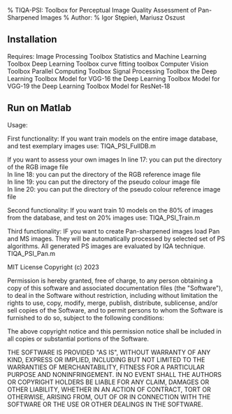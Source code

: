 % TIQA-PSI: Toolbox for Perceptual Image Quality Assessment of Pan-Sharpened Images
% Author:
% Igor Stępień, Mariusz Oszust

## Installation
Requires:
Image Processing Toolbox
Statistics and Machine Learning Toolbox
Deep Learning Toolbox
curve fitting toolbox
Computer Vision Toolbox
Parallel Computing Toolbox
Signal Processing Toolbox
the Deep Learning Toolbox Model for VGG-16
the Deep Learning Toolbox Model for VGG-19
the Deep Learning Toolbox Model for ResNet-18

## Run on Matlab
Usage: 

First functionality:
If you want train models on the entire image database,
and test exemplary images use:
TIQA_PSI_FullDB.m

If you want to assess your own images
In line 17: you can put the directory of the RGB image file  
In line 18: you can put the directory of the RGB reference image file  
In line 19: you can put the directory of the pseudo colour image file  
In line 20: you can put the directory of the pseudo colour reference image file  

Second functionality:
If you want train 10 models on the 80% of images from the database,
and test on 20% images use:
TIQA_PSI_Train.m

Third functionality:
IF you want to create Pan-sharpened images load Pan and MS images.
They will be automatically processed  by selected set of PS algorithms.
All generated PS images are evaluated by IQA technique.
TIQA_PSI_Pan.m


MIT License
Copyright (c) 2023 

Permission is hereby granted, free of charge, to any person obtaining a copy
of this software and associated documentation files (the "Software"), to deal
in the Software without restriction, including without limitation the rights
to use, copy, modify, merge, publish, distribute, sublicense, and/or sell
copies of the Software, and to permit persons to whom the Software is
furnished to do so, subject to the following conditions:

The above copyright notice and this permission notice shall be included in all
copies or substantial portions of the Software.

THE SOFTWARE IS PROVIDED "AS IS", WITHOUT WARRANTY OF ANY KIND, EXPRESS OR
IMPLIED, INCLUDING BUT NOT LIMITED TO THE WARRANTIES OF MERCHANTABILITY,
FITNESS FOR A PARTICULAR PURPOSE AND NONINFRINGEMENT. IN NO EVENT SHALL THE
AUTHORS OR COPYRIGHT HOLDERS BE LIABLE FOR ANY CLAIM, DAMAGES OR OTHER
LIABILITY, WHETHER IN AN ACTION OF CONTRACT, TORT OR OTHERWISE, ARISING FROM,
OUT OF OR IN CONNECTION WITH THE SOFTWARE OR THE USE OR OTHER DEALINGS IN THE
SOFTWARE.








